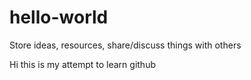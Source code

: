 # hello-world
Store ideas, resources, share/discuss things with others

Hi this is my attempt to learn github
